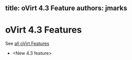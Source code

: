 
title: oVirt 4.3 Feature
authors: jmarks
---

# oVirt 4.3 Features

See [all oVirt Features](/develop/release-management/features/)

* <New 4.3 feature>
